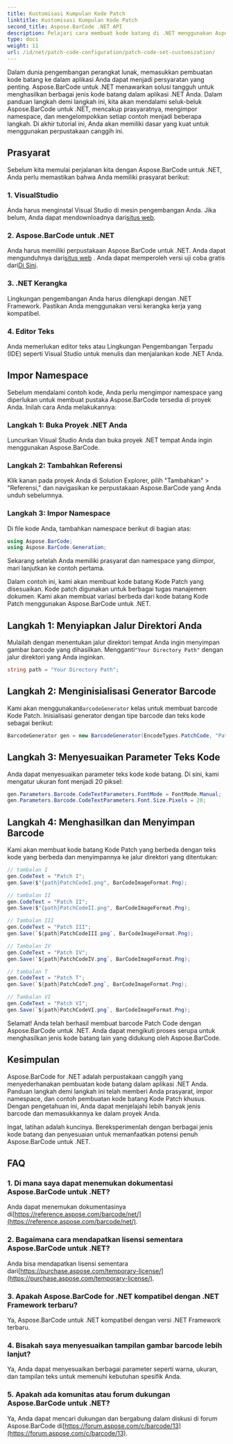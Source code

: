 ```yaml
---
title: Kustomisasi Kumpulan Kode Patch
linktitle: Kustomisasi Kumpulan Kode Patch
second_title: Aspose.BarCode .NET API
description: Pelajari cara membuat kode batang di .NET menggunakan Aspose.BarCode. Sesuaikan dan integrasikan kode batang ke dalam aplikasi Anda dengan mudah.
type: docs
weight: 11
url: /id/net/patch-code-configuration/patch-code-set-customization/
---
```


Dalam dunia pengembangan perangkat lunak, memasukkan pembuatan kode batang ke dalam aplikasi Anda dapat menjadi persyaratan yang penting. Aspose.BarCode untuk .NET menawarkan solusi tangguh untuk menghasilkan berbagai jenis kode batang dalam aplikasi .NET Anda. Dalam panduan langkah demi langkah ini, kita akan mendalami seluk-beluk Aspose.BarCode untuk .NET, mencakup prasyaratnya, mengimpor namespace, dan mengelompokkan setiap contoh menjadi beberapa langkah. Di akhir tutorial ini, Anda akan memiliki dasar yang kuat untuk menggunakan perpustakaan canggih ini.

## Prasyarat

Sebelum kita memulai perjalanan kita dengan Aspose.BarCode untuk .NET, Anda perlu memastikan bahwa Anda memiliki prasyarat berikut:

### 1. VisualStudio
 Anda harus menginstal Visual Studio di mesin pengembangan Anda. Jika belum, Anda dapat mendownloadnya dari[situs web](https://visualstudio.microsoft.com/).

### 2. Aspose.BarCode untuk .NET
 Anda harus memiliki perpustakaan Aspose.BarCode untuk .NET. Anda dapat mengunduhnya dari[situs web](https://releases.aspose.com/barcode/net/) . Anda dapat memperoleh versi uji coba gratis dari[Di Sini](https://releases.aspose.com/).

### 3. .NET Kerangka
Lingkungan pengembangan Anda harus dilengkapi dengan .NET Framework. Pastikan Anda menggunakan versi kerangka kerja yang kompatibel.

### 4. Editor Teks
Anda memerlukan editor teks atau Lingkungan Pengembangan Terpadu (IDE) seperti Visual Studio untuk menulis dan menjalankan kode .NET Anda.

## Impor Namespace

Sebelum mendalami contoh kode, Anda perlu mengimpor namespace yang diperlukan untuk membuat pustaka Aspose.BarCode tersedia di proyek Anda. Inilah cara Anda melakukannya:

### Langkah 1: Buka Proyek .NET Anda
Luncurkan Visual Studio Anda dan buka proyek .NET tempat Anda ingin menggunakan Aspose.BarCode.

### Langkah 2: Tambahkan Referensi
Klik kanan pada proyek Anda di Solution Explorer, pilih "Tambahkan" > "Referensi," dan navigasikan ke perpustakaan Aspose.BarCode yang Anda unduh sebelumnya.

### Langkah 3: Impor Namespace
Di file kode Anda, tambahkan namespace berikut di bagian atas:

```csharp
using Aspose.BarCode;
using Aspose.BarCode.Generation;
```

Sekarang setelah Anda memiliki prasyarat dan namespace yang diimpor, mari lanjutkan ke contoh pertama.

Dalam contoh ini, kami akan membuat kode batang Kode Patch yang disesuaikan. Kode patch digunakan untuk berbagai tugas manajemen dokumen. Kami akan membuat variasi berbeda dari kode batang Kode Patch menggunakan Aspose.BarCode untuk .NET.

## Langkah 1: Menyiapkan Jalur Direktori Anda

 Mulailah dengan menentukan jalur direktori tempat Anda ingin menyimpan gambar barcode yang dihasilkan. Mengganti`"Your Directory Path"` dengan jalur direktori yang Anda inginkan.

```csharp
string path = "Your Directory Path";
```

## Langkah 2: Menginisialisasi Generator Barcode

 Kami akan menggunakan`BarcodeGenerator` kelas untuk membuat barcode Kode Patch. Inisialisasi generator dengan tipe barcode dan teks kode sebagai berikut:

```csharp
BarcodeGenerator gen = new BarcodeGenerator(EncodeTypes.PatchCode, "Patch I");
```

## Langkah 3: Menyesuaikan Parameter Teks Kode

Anda dapat menyesuaikan parameter teks kode kode batang. Di sini, kami mengatur ukuran font menjadi 20 piksel:

```csharp
gen.Parameters.Barcode.CodeTextParameters.FontMode = FontMode.Manual;
gen.Parameters.Barcode.CodeTextParameters.Font.Size.Pixels = 20;
```

## Langkah 4: Menghasilkan dan Menyimpan Barcode

Kami akan membuat kode batang Kode Patch yang berbeda dengan teks kode yang berbeda dan menyimpannya ke jalur direktori yang ditentukan:

```csharp
// tambalan I
gen.CodeText = "Patch I";
gen.Save($"{path}PatchCodeI.png", BarCodeImageFormat.Png);

// tambalan II
gen.CodeText = "Patch II";
gen.Save($"{path}PatchCodeII.png", BarCodeImageFormat.Png);

// Tambalan III
gen.CodeText = "Patch III";
gen.Save(`${path}PatchCodeIII.png`, BarCodeImageFormat.Png);

// Tambalan IV
gen.CodeText = "Patch IV";
gen.Save(`${path}PatchCodeIV.png`, BarCodeImageFormat.Png);

// tambalan T
gen.CodeText = "Patch T";
gen.Save(`${path}PatchCodeT.png`, BarCodeImageFormat.Png);

// Tambalan VI
gen.CodeText = "Patch VI";
gen.Save(`${path}PatchCodeVI.png`, BarCodeImageFormat.Png);
```

Selamat! Anda telah berhasil membuat barcode Patch Code dengan Aspose.BarCode untuk .NET. Anda dapat mengikuti proses serupa untuk menghasilkan jenis kode batang lain yang didukung oleh Aspose.BarCode.

## Kesimpulan

Aspose.BarCode for .NET adalah perpustakaan canggih yang menyederhanakan pembuatan kode batang dalam aplikasi .NET Anda. Panduan langkah demi langkah ini telah memberi Anda prasyarat, impor namespace, dan contoh pembuatan kode batang Kode Patch khusus. Dengan pengetahuan ini, Anda dapat menjelajahi lebih banyak jenis barcode dan memasukkannya ke dalam proyek Anda.

Ingat, latihan adalah kuncinya. Bereksperimenlah dengan berbagai jenis kode batang dan penyesuaian untuk memanfaatkan potensi penuh Aspose.BarCode untuk .NET.

## FAQ

### 1. Di mana saya dapat menemukan dokumentasi Aspose.BarCode untuk .NET?
 Anda dapat menemukan dokumentasinya di[https://reference.aspose.com/barcode/net/](https://reference.aspose.com/barcode/net/).

### 2. Bagaimana cara mendapatkan lisensi sementara Aspose.BarCode untuk .NET?
 Anda bisa mendapatkan lisensi sementara dari[https://purchase.aspose.com/temporary-license/](https://purchase.aspose.com/temporary-license/).

### 3. Apakah Aspose.BarCode for .NET kompatibel dengan .NET Framework terbaru?
Ya, Aspose.BarCode untuk .NET kompatibel dengan versi .NET Framework terbaru.

### 4. Bisakah saya menyesuaikan tampilan gambar barcode lebih lanjut?
Ya, Anda dapat menyesuaikan berbagai parameter seperti warna, ukuran, dan tampilan teks untuk memenuhi kebutuhan spesifik Anda.

### 5. Apakah ada komunitas atau forum dukungan Aspose.BarCode untuk .NET?
 Ya, Anda dapat mencari dukungan dan bergabung dalam diskusi di forum Aspose.BarCode di[https://forum.aspose.com/c/barcode/13](https://forum.aspose.com/c/barcode/13).